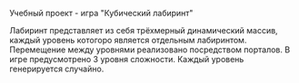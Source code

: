 Учебный проект - игра "Кубический лабиринт"

Лабиринт представляет из себя трёхмерный динамический массив, каждый уровень котогоро является отдельным лабиринтом.
Перемещение между уровнями реализовано посредством порталов.
В игре предусмотрено 3 уровня сложности.
Каждый уровень генерируется случайно.
